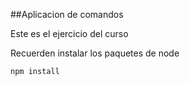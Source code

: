 ##Aplicacion de comandos

Este es el ejercicio del curso

Recuerden instalar los paquetes de node

````
npm install
````